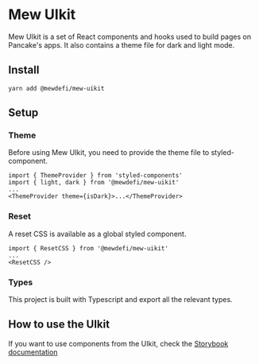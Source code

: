 # Mew UIkit

Mew UIkit is a set of React components and hooks used to build pages on Pancake's apps. It also contains a theme file for dark and light mode.

## Install

`yarn add @mewdefi/mew-uikit`

## Setup

### Theme

Before using Mew UIkit, you need to provide the theme file to styled-component.

```
import { ThemeProvider } from 'styled-components'
import { light, dark } from '@mewdefi/mew-uikit'
...
<ThemeProvider theme={isDark}>...</ThemeProvider>
```

### Reset

A reset CSS is available as a global styled component.

```
import { ResetCSS } from '@mewdefi/mew-uikit'
...
<ResetCSS />
```

### Types

This project is built with Typescript and export all the relevant types.

## How to use the UIkit

If you want to use components from the UIkit, check the [Storybook documentation](https://pancakeswap.github.io/pancake-uikit/)
